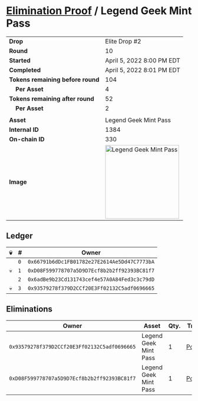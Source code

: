 # [Elimination Proof](./readme.md) / Legend Geek Mint Pass

|||
|---|---|
| **Drop** | Elite Drop #2 |
| **Round** | 10 |
| **Started** | April 5, 2022 8:00 PM EDT |
| **Completed** | April 5, 2022 8:01 PM EDT |
| **Tokens remaining before round** | 104 |
| **&nbsp;&nbsp;&nbsp;&nbsp;Per Asset** | 4 |
| **Tokens remaining after round** | 52 |
| **&nbsp;&nbsp;&nbsp;&nbsp;Per Asset** | 2 |
| | |
| **Asset** | Legend Geek Mint Pass |
| **Internal ID** | 1384 |
| **On-chain ID** | 330 |
| **Image** | <img src="https://tcdn.blokpax.com/95e5eeed-5f13-483c-a372-7e1559ee1ac9/9e49f546dce7a7d7abbb8bdf7d1b6a4c668043c53ba6f37e15df51cc4ee52b26.png" height="200" alt="Legend Geek Mint Pass" /> |

## Ledger

| 💀 | # | Owner |
| --- | --- | --- |
|  | `0` | `0x66791b6dDc1FB01782e27E2614Ae5Dd47C7773bA` |
| 💀 | `1` | `0xD08F599778707a5D9D7Ecf8b2b2ff92393BC81f7` |
|  | `2` | `0x6adBe9b23Cd131743cef4e57A0A84Fed3c3c79dD` |
| 💀 | `3` | `0x93579278f379D2CCf20E3Ff02132C5adf0696665` |


## Eliminations

| Owner | Asset | Qty. | Transaction |
| --- | --- | --- | --- |
| `0x93579278f379D2CCf20E3Ff02132C5adf0696665` | Legend Geek Mint Pass | 1 | [Polygonscan](https://polygonscan.com/tx/0x917938350e50ccc1520a3250503c922a0c5b5708ff5fbeb5d390267d07f8585f) |
| `0xD08F599778707a5D9D7Ecf8b2b2ff92393BC81f7` | Legend Geek Mint Pass | 1 | [Polygonscan](https://polygonscan.com/tx/0x3bf709e948b89b2ee27959014935de64f50a90f897e22d6371378d7c182102b0) |
